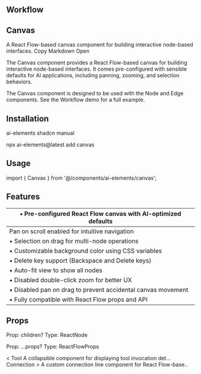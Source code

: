 ## Workflow

## Canvas

A React Flow-based canvas component for building interactive node-based interfaces.
Copy Markdown Open

The Canvas component provides a React Flow-based canvas for building interactive node-based interfaces. It comes pre-configured with sensible defaults for Al applications, including panning, zooming, and selection behaviors.

The Canvas component is designed to be used with the Node and Edge components. See the Workflow demo for a full example.

## Installation

ai-elements shadcn manual

npx ai-elements@latest add canvas

## Usage

import { Canvas } from '@/components/ai-elements/canvas';
<Canvas nodes={nodes} edges={edges} nodeTypes={nodeTypes} edgeTypes={edgeTypes} />

## Features

| • Pre-configured React Flow canvas with Al-optimized defaults   |
|-|
| Pan on scroll enabled for intuitive navigation                  |
| • Selection on drag for multi-node operations                   |
| • Customizable background color using CSS variables             |
| • Delete key support (Backspace and Delete keys)                |
| • Auto-fit view to show all nodes                               |
| • Disabled double-click zoom for better UX                      |
| • Disabled pan on drag to prevent accidental canvas movement    |
| • Fully compatible with React Flow props and API                |

## Props

<Canvas />
Prop: children?
Type: ReactNode

Prop: ...props?
Type: ReactFlowProps

< Tool A collapsible component for displaying tool invocation det...
Connection > A custom connection line component for React Flow-base..